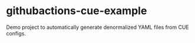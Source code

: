 # githubactions-cue-example

Demo project to automatically generate denormalized YAML files from CUE configs.
